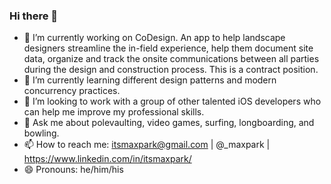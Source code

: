 ### Hi there 👋

- 🔭 I’m currently working on CoDesign. An app to help landscape designers streamline the in-field experience, help them document site data, organize and track the onsite communications between all parties during the design and construction process. This is a contract position. 
- 🌱 I’m currently learning different design patterns and modern concurrency practices.
- 👯 I’m looking to work with a group of other talented iOS developers who can help me improve my professional skills.
- 💬 Ask me about polevaulting, video games, surfing, longboarding, and bowling.
- 📫 How to reach me: itsmaxpark@gmail.com | @_maxpark | https://www.linkedin.com/in/itsmaxpark/
- 😄 Pronouns: he/him/his

<!--
**itsmaxpark/itsmaxpark** is a ✨ _special_ ✨ repository because its `README.md` (this file) appears on your GitHub profile.

Here are some ideas to get you started:


- ⚡ Fun fact: ...
-->
